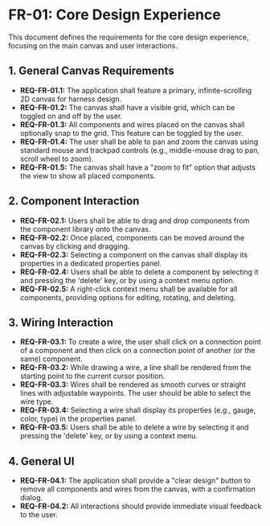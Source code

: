 # FR-01: Core Design Experience

This document defines the requirements for the core design experience, focusing on the main canvas and user interactions.

## 1. General Canvas Requirements

*   **REQ-FR-01.1:** The application shall feature a primary, infinite-scrolling 2D canvas for harness design.
*   **REQ-FR-01.2:** The canvas shall have a visible grid, which can be toggled on and off by the user.
*   **REQ-FR-01.3:** All components and wires placed on the canvas shall optionally snap to the grid. This feature can be toggled by the user.
*   **REQ-FR-01.4:** The user shall be able to pan and zoom the canvas using standard mouse and trackpad controls (e.g., middle-mouse drag to pan, scroll wheel to zoom).
*   **REQ-FR-01.5:** The canvas shall have a "zoom to fit" option that adjusts the view to show all placed components.

## 2. Component Interaction

*   **REQ-FR-02.1:** Users shall be able to drag and drop components from the component library onto the canvas.
*   **REQ-FR-02.2:** Once placed, components can be moved around the canvas by clicking and dragging.
*   **REQ-FR-02.3:** Selecting a component on the canvas shall display its properties in a dedicated properties panel.
*   **REQ-FR-02.4:** Users shall be able to delete a component by selecting it and pressing the 'delete' key, or by using a context menu option.
*   **REQ-FR-02.5:** A right-click context menu shall be available for all components, providing options for editing, rotating, and deleting.

## 3. Wiring Interaction

*   **REQ-FR-03.1:** To create a wire, the user shall click on a connection point of a component and then click on a connection point of another (or the same) component.
*   **REQ-FR-03.2:** While drawing a wire, a line shall be rendered from the starting point to the current cursor position.
*   **REQ-FR-03.3:** Wires shall be rendered as smooth curves or straight lines with adjustable waypoints. The user should be able to select the wire type.
*   **REQ-FR-03.4:** Selecting a wire shall display its properties (e.g., gauge, color, type) in the properties panel.
*   **REQ-FR-03.5:** Users shall be able to delete a wire by selecting it and pressing the 'delete' key, or by using a context menu.

## 4. General UI

*   **REQ-FR-04.1:** The application shall provide a "clear design" button to remove all components and wires from the canvas, with a confirmation dialog.
*   **REQ-FR-04.2:** All interactions should provide immediate visual feedback to the user.
